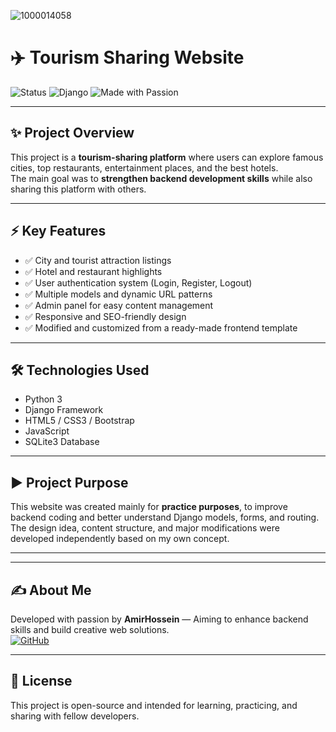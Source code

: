 ![1000014058](https://github.com/user-attachments/assets/047cfb75-073c-423e-b54f-c6ed07ec41a0)
# ✈️ Tourism Sharing Website

![Status](https://img.shields.io/badge/Status-Completed-brightgreen)
![Django](https://img.shields.io/badge/Django-Framework-blue)
![Made with Passion](https://img.shields.io/badge/Made%20with-Passion-red)

---

## ✨ Project Overview

This project is a **tourism-sharing platform** where users can explore famous cities, top restaurants, entertainment places, and the best hotels.  
The main goal was to **strengthen backend development skills** while also sharing this platform with others.

---

## ⚡ Key Features
- ✅ City and tourist attraction listings
- ✅ Hotel and restaurant highlights
- ✅ User authentication system (Login, Register, Logout)
- ✅ Multiple models and dynamic URL patterns
- ✅ Admin panel for easy content management
- ✅ Responsive and SEO-friendly design
- ✅ Modified and customized from a ready-made frontend template

---

## 🛠️ Technologies Used
- Python 3
- Django Framework
- HTML5 / CSS3 / Bootstrap
- JavaScript
- SQLite3 Database

---

## ▶️ Project Purpose

This website was created mainly for **practice purposes**, to improve backend coding and better understand Django models, forms, and routing.  
The design idea, content structure, and major modifications were developed independently based on my own concept.

---

---

## ✍️ About Me
Developed with passion by **AmirHossein** — Aiming to enhance backend skills and build creative web solutions.  
[![GitHub](https://img.shields.io/badge/GitHub-Profile-black)](https://github.com/AmirHossein2020?tab=repositories)

---

## 📜 License
This project is open-source and intended for learning, practicing, and sharing with fellow developers.
